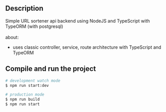 ## Description

Simple URL sortener api backend using NodeJS and TypeScript with TypeORM (with postgresql)
<br/> <br/>
about:
- uses classic controller, service, route architecture with TypeScript and TypeORM


## Compile and run the project

```bash
# development watch mode
$ npm run start:dev

# production mode
$ npm run build
$ npm run start

